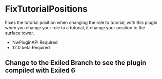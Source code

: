 # FixTutorialPositions

Fixes the tutorial position when changing the role to tutorial, with this plugin when you change your role to a tutorial, it change your position to the surface tower.

- NwPluginAPI Required
- 12.0 beta Required

## Change to the Exiled Branch to see the plugin compiled with Exiled 6
